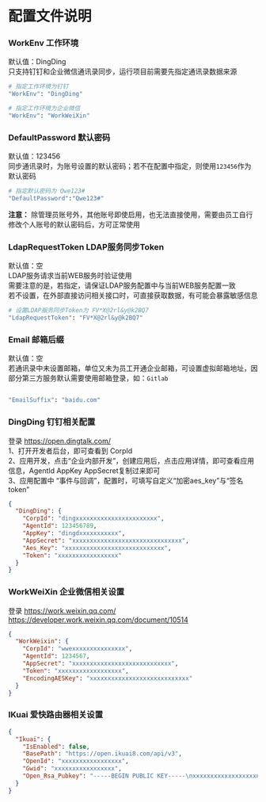 # 配置文件说明
### WorkEnv 工作环境
默认值：DingDing  
只支持钉钉和企业微信通讯录同步，运行项目前需要先指定通讯录数据来源

```bash
# 指定工作环境为钉钉
"WorkEnv": "DingDing"

# 指定工作环境为企业微信
"WorkEnv": "WorkWeiXin" 
```

### DefaultPassword 默认密码
默认值：123456  
同步通讯录时，为账号设置的默认密码；若不在配置中指定，则使用`123456`作为默认密码
```bash
# 指定默认密码为 Qwe123#
"DefaultPassword":"Qwe123#"
```
**注意：** 除管理员账号外，其他账号即使启用，也无法直接使用，需要由员工自行修改个人账号的默认密码后，方可正常使用

### LdapRequestToken LDAP服务同步Token
默认值：空  
LDAP服务请求当前WEB服务时验证使用  
需要注意的是，若指定，请保证LDAP服务配置中与当前WEB服务配置一致  
若不设置，在外部直接访问相关接口时，可直接获取数据，有可能会暴露敏感信息

``` bash
# 设置LDAP服务同步Token为 FV*X@2rl&y@k2BQ7 
"LdapRequestToken": "FV*X@2rl&y@k2BQ7"
```
### Email 邮箱后缀
默认值：空  
若通讯录中未设置邮箱，单位又未为员工开通企业邮箱，可设置虚拟邮箱地址，因部分第三方服务默认需要使用邮箱登录，如：`Gitlab`
``` bash

"EmailSuffix": "baidu.com"
```
### DingDing 钉钉相关配置
登录 https://open.dingtalk.com/   
1、打开开发者后台，即可查看到 CorpId  
2、应用开发，点击“企业内部开发”，创建应用后，点击应用详情，即可查看应用信息，AgentId AppKey AppSecret复制过来即可  
3、应用配置中 “事件与回调”，配置时，可填写自定义“加密aes_key”与“签名token”  
```json
{
  "DingDing": {
    "CorpId": "dingxxxxxxxxxxxxxxxxxxxxxxx",
    "AgentId": 123456789,
    "AppKey": "dingdxxxxxxxxxxx",
    "AppSecret": "xxxxxxxxxxxxxxxxxxxxxxxxxxxxxxx",
    "Aes_Key": "xxxxxxxxxxxxxxxxxxxxxxxxxxxx",
    "Token": "xxxxxxxxxxxxxxxxx"
  }
}  

```
### WorkWeiXin 企业微信相关设置
登录 https://work.weixin.qq.com/  
https://developer.work.weixin.qq.com/document/10514
```json
{
  "WorkWeixin": {
    "CorpId": "wwexxxxxxxxxxxxxxx",
    "AgentId": 1234567,
    "AppSecret": "xxxxxxxxxxxxxxxxxxxxxxxxxxxx",
    "Token": "xxxxxxxxxxxxxxxxxx",
    "EncodingAESKey": "xxxxxxxxxxxxxxxxxxxxxxxxxxxx"
  }
}
```
### IKuai 爱快路由器相关设置
```json
{
  "Ikuai": {
    "IsEnabled": false,
    "BasePath": "https://open.ikuai8.com/api/v3",
    "OpenId": "xxxxxxxxxxxxxxxxx",
    "Gwid": "xxxxxxxxxxxxxxxxx",
    "Open_Rsa_Pubkey": "-----BEGIN PUBLIC KEY-----\nxxxxxxxxxxxxxxxxxxn\nxxxxxxxxxxxxxxxxxxxx\nxxxxxxxxxxxxxxxxxxxxxx\n-----END PUBLIC KEY-----"
  } 
}
```